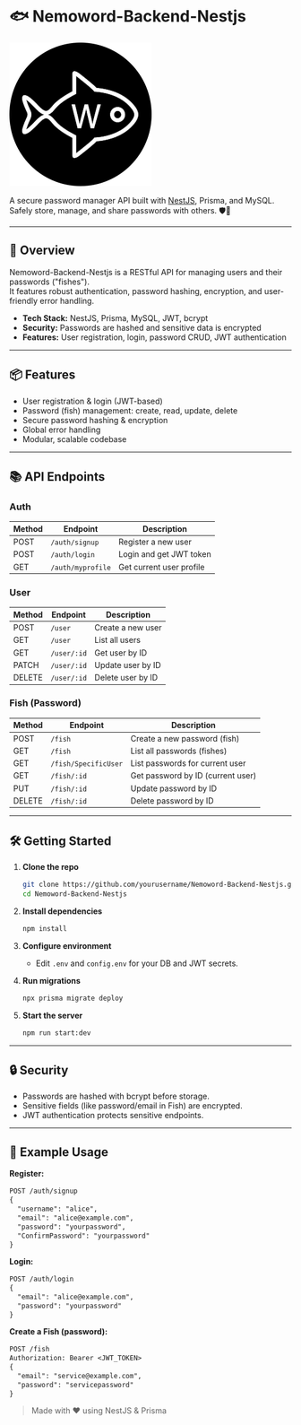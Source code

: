 # 🐟 Nemoword-Backend-Nestjs

![Alt text](./Logo.png)


A secure password manager API built with [NestJS](https://nestjs.com/), Prisma, and MySQL.  
Safely store, manage, and share passwords with others. 🛡️🔑

---

## 🚀 Overview

Nemoword-Backend-Nestjs is a RESTful API for managing users and their passwords ("fishes").  
It features robust authentication, password hashing, encryption, and user-friendly error handling.

- **Tech Stack:** NestJS, Prisma, MySQL, JWT, bcrypt
- **Security:** Passwords are hashed and sensitive data is encrypted
- **Features:** User registration, login, password CRUD, JWT authentication

---

## 📦 Features

- User registration & login (JWT-based)
- Password (fish) management: create, read, update, delete
- Secure password hashing & encryption
- Global error handling
- Modular, scalable codebase

---

## 📚 API Endpoints

### Auth

| Method | Endpoint         | Description                | 
|--------|------------------|----------------------------|
| POST   | `/auth/signup`   | Register a new user        | 
| POST   | `/auth/login`    | Login and get JWT token    | 
| GET    | `/auth/myprofile`| Get current user profile   | 

### User

| Method | Endpoint         | Description                | 
|--------|------------------|----------------------------|
| POST   | `/user`          | Create a new user          |
| GET    | `/user`          | List all users             | 
| GET    | `/user/:id`      | Get user by ID             |
| PATCH  | `/user/:id`      | Update user by ID          |
| DELETE | `/user/:id`      | Delete user by ID          |

### Fish (Password)

| Method | Endpoint                   | Description                        |
|--------|----------------------------|------------------------------------|
| POST   | `/fish`                    | Create a new password (fish)       |
| GET    | `/fish`                    | List all passwords (fishes)        |
| GET    | `/fish/SpecificUser`       | List passwords for current user    |
| GET    | `/fish/:id`                | Get password by ID (current user)  |
| PUT    | `/fish/:id`                | Update password by ID              |
| DELETE | `/fish/:id`                | Delete password by ID              | 

---

## 🛠️ Getting Started

1. **Clone the repo**
   ```sh
   git clone https://github.com/yourusername/Nemoword-Backend-Nestjs.git
   cd Nemoword-Backend-Nestjs
   ```

2. **Install dependencies**
   ```sh
   npm install
   ```

3. **Configure environment**
   - Edit `.env` and `config.env` for your DB and JWT secrets.

4. **Run migrations**
   ```sh
   npx prisma migrate deploy
   ```

5. **Start the server**
   ```sh
   npm run start:dev
   ```

---

## 🔒 Security

- Passwords are hashed with bcrypt before storage.
- Sensitive fields (like password/email in Fish) are encrypted.
- JWT authentication protects sensitive endpoints.

---

## 📖 Example Usage

**Register:**
```http
POST /auth/signup
{
  "username": "alice",
  "email": "alice@example.com",
  "password": "yourpassword",
  "ConfirmPassword": "yourpassword"
}
```

**Login:**
```http
POST /auth/login
{
  "email": "alice@example.com",
  "password": "yourpassword"
}
```

**Create a Fish (password):**
```http
POST /fish
Authorization: Bearer <JWT_TOKEN>
{
  "email": "service@example.com",
  "password": "servicepassword"
}
```



> Made with ❤️ using NestJS & Prisma
